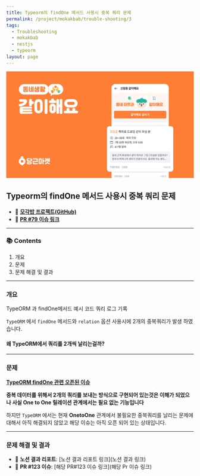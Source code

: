 ```yaml
---
title: Typeorm의 findOne 메서드 사용시 중복 쿼리 문제
permalink: /project/mokakbab/trouble-shooting/3
tags:
  - Troubleshooting
  - mokakbab
  - nestjs
  - typeorm
layout: page
---
```


![](/assets/Mokakbab06.png)

## Typeorm의 findOne 메서드 사용시 중복 쿼리 문제

- 🐙 **[모각밥 프로젝트(GitHub)](https://github.com/f-lab-edu/Mokakbab)** 
- 🔗 **[PR #79 이슈 링크](https://github.com/f-lab-edu/Mokakbab/pull/79)** 

---

### 📚 Contents

1. 개요
2. 문제
3. 문제 해결 및 결과

---

### 개요

TypeORM 과 findOne메서드 예시 코드
쿼리 로그 기록

`TypeORM` 에서 `findOne` 메서드와 `relation` 옵션 사용시에 2개의 중복쿼리가 발생 하였습니다.

#### 왜 TypeORM에서 쿼리를 2개씩 날리는걸까?


---

### 문제

**[TypeORM findOne 관련 오픈된 이슈](https://github.com/typeorm/typeorm/issues/5694)** 

**중복 데이터를 위해서 2개의 쿼리를 보내는 방식으로 구현되어 있는것은 이해가 되었으나 사실 One to One 릴레이션 관계에서는 필요 없는 기능입니다** 

하지만 `TypeORM` 에서는 현재 **OnetoOne** 관계에서 불필요한 중복쿼리를 날리는 문제에 대해서 아직 해결되지 않았고 해당 이슈는 아직 오픈 되어 있는 상태입니다.

---

### 문제 해결 및 결과

- 📘 **노션 결과 리포트**: [노션 결과 리포트 링크](노션 결과 링크)
- 🔗 **PR #123 이슈**: [해당 PR#123 이슈 링크](해당 Pr 이슈 링크)

